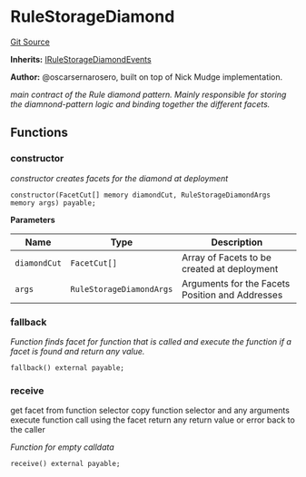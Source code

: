 # RuleStorageDiamond
[Git Source](https://github.com/thrackle-io/rules-protocol/blob/108c58e2bb8e5c2e5062cebb48a41dcaadcbfcd8/src/economic/ruleStorage/RuleStorageDiamond.sol)

**Inherits:**
[IRuleStorageDiamondEvents](/src/interfaces/IEvents.sol/interface.IRuleStorageDiamondEvents.md)

**Author:**
@oscarsernarosero, built on top of Nick Mudge implementation.

*main contract of the Rule diamond pattern. Mainly responsible
for storing the diamnond-pattern logic and binding together the different facets.*


## Functions
### constructor

*constructor creates facets for the diamond at deployment*


```solidity
constructor(FacetCut[] memory diamondCut, RuleStorageDiamondArgs memory args) payable;
```
**Parameters**

|Name|Type|Description|
|----|----|-----------|
|`diamondCut`|`FacetCut[]`|Array of Facets to be created at deployment|
|`args`|`RuleStorageDiamondArgs`|Arguments for the Facets Position and Addresses|


### fallback

*Function finds facet for function that is called and execute the function if a facet is found and return any value.*


```solidity
fallback() external payable;
```

### receive

get facet from function selector
copy function selector and any arguments
execute function call using the facet
return any return value or error back to the caller

*Function for empty calldata*


```solidity
receive() external payable;
```

